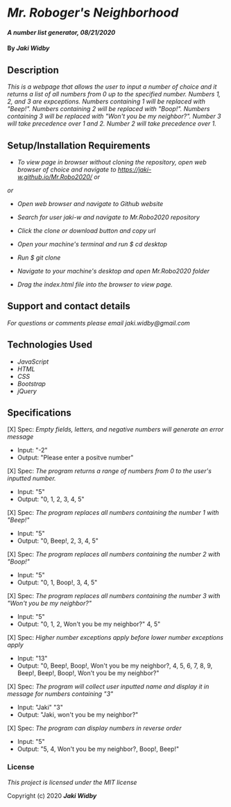 # _Mr. Roboger's Neighborhood_

#### _A number list generator, 08/21/2020_

#### By _**Jaki Widby**_

## Description

_This is a webpage that allows the user to input a number of choice and it returns a list of all numbers from 0 up to the specified number. Numbers 1, 2, and 3 are expceptions. Numbers containing 1 will be replaced with "Beep!". Numbers containing 2 will be replaced with "Boop!". Numbers containing 3 will be replaced with "Won't you be my neighbor?". Number 3 will take precedence over 1 and 2. Number 2 will take precedence over 1._

## Setup/Installation Requirements

* _To view page in browser without cloning the repository, open web browser of choice and navigate to https://jaki-w.github.io/Mr.Robo2020/_
_or_




_or_

* _Open web browser and navigate to Github website_

* _Search for user jaki-w and navigate to Mr.Robo2020 repository_

* _Click the clone or download button and copy url_

* _Open your machine's terminal and run $ cd desktop_

* _Run $ git clone_

* _Navigate to your machine's desktop and open Mr.Robo2020 folder_

* _Drag the index.html file into the browser to view page._


## Support and contact details

_For questions or comments please email jaki.widby@gmail.com_

## Technologies Used

* _JavaScript_
* _HTML_
* _CSS_
* _Bootstrap_
* _jQuery_

## Specifications

[X] Spec: _Empty fields, letters, and negative numbers will generate an error message_
  * Input: "-2"
  * Output: "Please enter a positve number"

[X] Spec: _The program returns a range of numbers   from 0 to the user's inputted number._
  * Input: "5"
  * Output: "0, 1, 2, 3, 4, 5"

[X] Spec: _The program replaces all numbers containing the number 1 with "Beep!"_
  * Input: "5"
  * Output: "0, Beep!, 2, 3, 4, 5"

[X] Spec: _The program replaces all numbers containing the number 2 with "Boop!"_
  * Input: "5"
  * Output: "0, 1, Boop!, 3, 4, 5"

[X] Spec: _The program replaces all numbers containing the number 3 with "Won't you be my neighbor?"_
  * Input: "5"
  * Output: "0, 1, 2, Won't you be my neighbor?" 4, 5"


[X] Spec: _Higher number exceptions apply before lower number exceptions apply_
  * Input: "13"
  * Output: "0, Beep!, Boop!, Won't you be my neighbor?, 4, 5, 6, 7, 8, 9, Beep!, Beep!, Boop!, Won't you be my neighbor?"


[X] Spec: _The program will collect user inputted name and display it in message for numbers containing "3"_
  * Input: "Jaki" "3"
  * Output: "Jaki, won't you be my neighbor?"

[X] Spec: _The program can display numbers in reverse order_
  * Input: "5"
  * Output: "5, 4, Won't you be my neighbor?, Boop!, Beep!"

### License

*This project is licensed under the MIT license*

Copyright (c) 2020 **_Jaki Widby_**